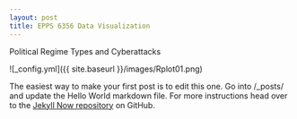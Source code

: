 ```yaml
---
layout: post
title: EPPS 6356 Data Visualization
---
```


Political Regime Types and Cyberattacks

![_config.yml]({{ site.baseurl }}/images/Rplot01.png)

The easiest way to make your first post is to edit this one. Go into /_posts/ and update the Hello World markdown file. For more instructions head over to the [Jekyll Now repository](https://github.com/barryclark/jekyll-now) on GitHub.
